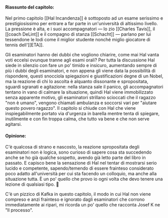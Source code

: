 #### Riassunto del capitolo:
Nel primo capitolo [[Hal Incandenza]] è sottoposto ad un esame serissimo e prestigiosissimo per entrare a far parte in un'università di altissimo livello. La pressione è alta, e i suoi accompagnatori — lo zio [[Charles Tavis]], il [[coach DeLint]] e il compagno di stanza [[Schacht]] — parlano per lui tessendone le lodi come il miglior studente nonché miglio giocatore di tennis dell'[[ETA]].

Gli esaminatori hanno dei dubbi che vogliono chiarire, come mai Hal vanta voti eccelsi ovunque tranne agli esami orali? Per tutta la discussione Hal siede in silenzio con fare un po' timido e insicuro, aumentando sempre di più i dubbi degli esaminatori, e non appena gli viene data la possibilità di rispondere, questi snocciola spiegazioni e giustificazioni degne di un Nobel, ma la reazione di chi lo ascolta è alquanto dissonante e spropositata, sguardi sgranati e agitazione: nella stanza sale il panico, gli accompagnatori tentano in vano di calmare la situazione, quindi Hal viene immobilizzato senza apparente motivo, gli esaminatori strillano scioccati che il ragazzo "non è umano", vengono chiamati ambulanza e soccorsi vari per "aiutare questo povero ragazzo". Il capitolo si chiude con Hal che viene inspiegabilmente portato via d'urgenza in barella mentre tenta di spiegare, inutilmente e con fin troppa calma, che tutto va bene e che non serve agitarsi.

#### Opinione:
C'è qualcosa di strano e nascosto, la reazione spropositata degli esaminatori non è logica, sono curioso di sapere cosa sta succedendo anche se ho già qualche sospetto, avendo già letto parte del libro in passato.
E capisco bene la sensazione di Hal nel tentar di mostrarsi serio lucido e competente, sapendo/temendo di essere frainteso considerato poco adatto all'università per cui sta facendo un colloquio, ma anche alla situazione tutta. È un po' quello che provo io ogni volta che devo tenere una lezione di qualsiasi tipo. 😬

C'è un pizzico di Kafka in questo capitolo, il modo in cui Hal non viene compreso e anzi frainteso e ignorato dagli esaminatori che corrono immediatamente ai ripari, mi ricorda un po' quello che racconta Josef K ne "Il processo".
